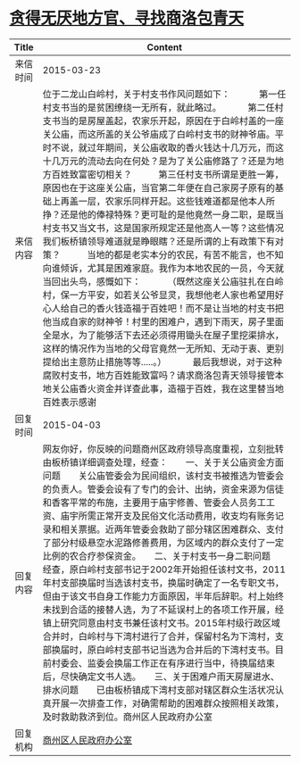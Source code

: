 # <a href="http://www.shangluo.gov.cn/zmhd/ldxxxx.jsp?urltype=leadermail.LeaderMailContentUrl&wbtreeid=1112&leadermailid=3027">贪得无厌地方官、寻找商洛包青天</a>
|Title|Content|
|:---:|---|
|来信时间|2015-03-23|
|来信内容|位于二龙山白岭村，关于村支书作风问题如下：            第一任村支书当的是贫困缭绕一无所有，就此略过。           第二任村支书当的是房屋盖起，农家乐开起，原因在于白岭村盖的一座关公庙，而这所盖的关公爷庙成了白岭村支书的财神爷庙。平时不说，就过年期间，关公庙收取的香火钱达十几万元，而这十几万元的流动去向在何处？是为了关公庙修路了？还是为地方百姓致富密切相关？           第三任村支书所谓是更胜一筹，原因也在于这座关公庙，当官第二年便在自己家房子原有的基础上再盖一层，农家乐同样开起。这些钱难道都是他本人所挣？还是他的俸禄特殊？更可耻的是他竟然一身二职，是既当村支书又当文书，这是国家所规定还是他高人一等？这些情况我们板桥镇领导难道就是睁眼瞎？还是所谓的上有政策下有对策？           当地的都是老实本分的农民，有苦不能言，也不知向谁倾诉，尤其是困难家庭。我作为本地农民的一员，今天就当回出头鸟，感慨如下：           （既然这座关公庙驻扎在白岭村，保一方平安，如若关公爷显灵，我想他老人家也希望用好心人给自己的香火钱造福于百姓吧！而不是让当地的村支书把他当成自家的财神爷！村里的困难户，遇到下雨天，房子里面全是水，为了能够活下去还必须得用锄头在屋子里挖渠排水，这样的情况作为当地的父母官竟然一无所知、无动于衷、更别提给出主意防止措施等等.....。）           最后我想说，对于这种腐败村支书，地方百姓能致富吗？请求商洛包青天领导接管本地关公庙香火资金并详查此事，造福于百姓，我在这里替当地百姓表示感谢|
|回复时间|2015-04-03|
|回复内容|网友你好，你反映的问题商州区政府领导高度重视，立刻批转由板桥镇详细调查处理，经查：　　一、关于关公庙资金方面问题　　关公庙管委会为民间组织，该村支书被推选为管委会的负责人。管委会设有了专门的会计、出纳，资金来源为信徒和香客平常的布施，主要用于庙宇修善、管委会人员务工工资、庙宇所需正常开支及民俗文化活动费用，收支均有账务记录和相关票据。近两年管委会救助了部分辖区困难群众、支付了部分村级悬空水泥路修善费用，为区域内的群众支付了一定比例的农合疗参保资金。　　二、关于村支书一身二职问题　　经查，原白岭村支部书记于2002年开始担任该村文书，2011年村支部换届时当选该村支书，换届时确定了一名专职文书，但由于该文书自身工作能力方面原因，半年后辞职。村上始终未找到合适的接替人选，为了不延误村上的各项工作开展，经镇上研究同意由村支书兼任该村文书。2015年村级行政区域合并时，白岭村与下湾村进行了合并，保留村名为下湾村，支部换届时，原白岭村支部书记当选为合并后的下湾村支书。目前村委会、监委会换届工作正在有序进行当中，待换届结束后，尽快确定文书人选。　　三、关于困难户雨天房屋进水、排水问题　　已由板桥镇成下湾村支部对辖区群众生活状况认真开展一次排查工作，对确需帮助的困难群众按照相关政策，及时救助救济到位。商州区人民政府办公室|
|回复机构|<a href="../../categories/agencies/商州区人民政府办公室.md">商州区人民政府办公室</a>|